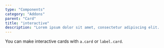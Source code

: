 ```yaml
---
type: "Components"
category: "Addons"
parent: "Card"
title: "interactive"
description: "Lorem ipsum dolor sit amet, consectetur adipiscing elit. Nunc tempus laoreet leo sit amet iaculis."
---
```


You can make interactive cards with `a.card` or `label.card`.

<demo>
  <demovanilla src="vanilla/components/addons/card/interactive">
  </demovanilla>
</demo>
